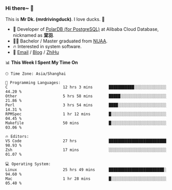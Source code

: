 ### Hi there~ 🫡

This is **Mr Dk. (mrdrivingduck)**. I love ducks. 🦆

- 🍊 Developer of [PolarDB (for PostgreSQL)](https://github.com/ApsaraDB/PolarDB-for-PostgreSQL) at Alibaba Cloud Database, nicknamed as **棠羽**.
- 👨‍🎓 Bachelor / Master graduated from [NUAA](https://en.wikipedia.org/wiki/Nanjing_University_of_Aeronautics_and_Astronautics).
- 🔥 Interested in system software.
- 🔗 [Email](mailto:mrdrivingduck@gmail.com) / [Blog](https://mrdrivingduck.github.io/blog/) / [ZhiHu](https://www.zhihu.com/people/zhang-jing-tang-78)

<!--START_SECTION:waka-->
📊 **This Week I Spent My Time On** 

```text
🕑︎ Time Zone: Asia/Shanghai

💬 Programming Languages: 
C                        12 hrs 3 mins       ███████████░░░░░░░░░░░░░░   44.20 % 
Other                    5 hrs 58 mins       █████░░░░░░░░░░░░░░░░░░░░   21.86 % 
Perl                     3 hrs 54 mins       ████░░░░░░░░░░░░░░░░░░░░░   14.31 % 
RPMSpec                  1 hr 12 mins        █░░░░░░░░░░░░░░░░░░░░░░░░   04.45 % 
Makefile                 50 mins             █░░░░░░░░░░░░░░░░░░░░░░░░   03.06 % 

🔥 Editors: 
VS Code                  27 hrs              █████████████████████████   98.93 % 
Zsh                      17 mins             ░░░░░░░░░░░░░░░░░░░░░░░░░   01.07 % 

💻 Operating System: 
Linux                    25 hrs 49 mins      ████████████████████████░   94.60 % 
Mac                      1 hr 28 mins        █░░░░░░░░░░░░░░░░░░░░░░░░   05.40 % 
```


<!--END_SECTION:waka-->

<!-- ![Mr Dk.'s GitHub Stats](https://github-readme-stats.vercel.app/api?username=mrdrivingduck&count_private&show_icons=true&theme=buefy) -->

<!-- ![Most Used Languages](https://github-readme-stats.vercel.app/api/top-langs/?username=mrdrivingduck&exclude_repo=mips32-CPU,snort-tcp-socket&theme=buefy&layout=compact&langs_count=10) -->


<!--
**mrdrivingduck/mrdrivingduck** is a ✨ _special_ ✨ repository because its `README.md` (this file) appears on your GitHub profile.

Here are some ideas to get you started:

- 🔭 I’m currently working on ...
- 🌱 I’m currently learning ...
- 👯 I’m looking to collaborate on ...
- 🤔 I’m looking for help with ...
- 💬 Ask me about ...
- 📫 How to reach me: ...
- 😄 Pronouns: ...
- ⚡ Fun fact: ...
-->
